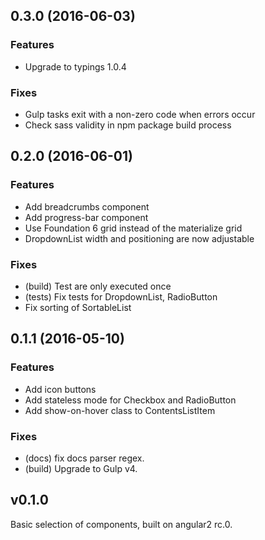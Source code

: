 ## 0.3.0 (2016-06-03)

### Features
* Upgrade to typings 1.0.4

### Fixes
* Gulp tasks exit with a non-zero code when errors occur
* Check sass validity in npm package build process

## 0.2.0 (2016-06-01)

### Features
* Add breadcrumbs component
* Add progress-bar component
* Use Foundation 6 grid instead of the materialize grid
* DropdownList width and positioning are now adjustable

### Fixes
* (build) Test are only executed once
* (tests) Fix tests for DropdownList, RadioButton
* Fix sorting of SortableList


## 0.1.1 (2016-05-10)

### Features
* Add icon buttons
* Add stateless mode for Checkbox and RadioButton
* Add show-on-hover class to ContentsListItem

### Fixes
* (docs) fix docs parser regex.
* (build) Upgrade to Gulp v4.


## v0.1.0
Basic selection of components, built on angular2 rc.0.
